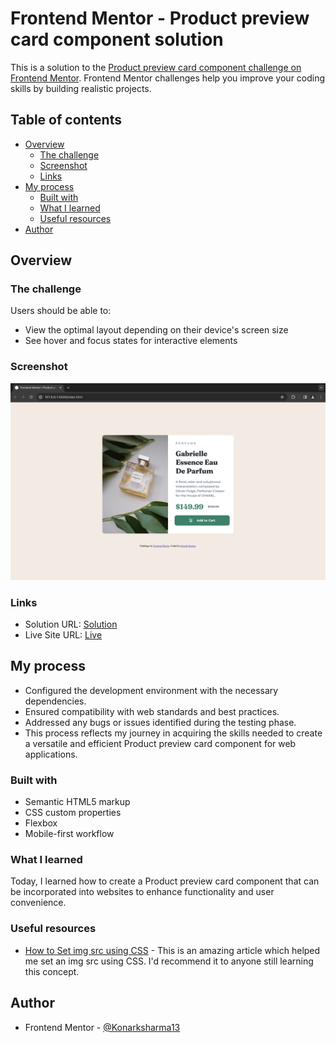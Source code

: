 # Frontend Mentor - Product preview card component solution

This is a solution to the [Product preview card component challenge on Frontend Mentor](https://www.frontendmentor.io/challenges/product-preview-card-component-GO7UmttRfa). Frontend Mentor challenges help you improve your coding skills by building realistic projects. 

## Table of contents

- [Overview](#overview)
  - [The challenge](#the-challenge)
  - [Screenshot](#screenshot)
  - [Links](#links)
- [My process](#my-process)
  - [Built with](#built-with)
  - [What I learned](#what-i-learned)
  - [Useful resources](#useful-resources)
- [Author](#author)


## Overview

### The challenge

Users should be able to:

- View the optimal layout depending on their device's screen size
- See hover and focus states for interactive elements

### Screenshot

![](./screenshot.png)

### Links

- Solution URL: [Solution](https://www.frontendmentor.io/solutions/product-preview-card-component-solution-QyWUBcX4C5
)
- Live Site URL: [Live](https://konarksharma13.netlify.app/product%20preview%20card%20component/
)

## My process
- Configured the development environment with the necessary dependencies.
- Ensured compatibility with web standards and best practices.
- Addressed any bugs or issues identified during the testing phase.
- This process reflects my journey in acquiring the skills needed to create a versatile and efficient Product preview card component for web applications.


### Built with

- Semantic HTML5 markup
- CSS custom properties
- Flexbox
- Mobile-first workflow


### What I learned
Today, I learned how to create a Product preview card component that can be incorporated into websites to enhance functionality and user convenience.

### Useful resources
- [How to Set img src using CSS](https://sabe.io/blog/css-set-img-src) - This is an amazing article which helped me set an img src using CSS. I'd recommend it to anyone still learning this concept.


## Author
- Frontend Mentor - [@Konarksharma13](https://www.frontendmentor.io/profile/Konarksharma13)
